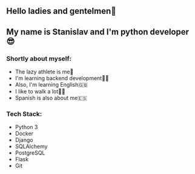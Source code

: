 ## Hello ladies and gentelmen👋 
## My name is Stanislav and I'm python developer:sunglasses:

### Shortly about myself:
* The lazy athlete is me:muscle:
* I'm learning backend development:man_technologist:
* Also, I'm learning English:gb:
* I like to walk a lot:walking_man:
* Spanish is also about me:es:

### Tech Stack:
* Python 3
* Docker
* Django
* SQLAlchemy
* PostgreSQL
* Flask
* Git
